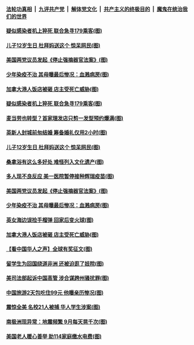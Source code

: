 ####  [法轮功真相](../../../../basic/blob/master/README.md?t=12220131) &nbsp;|&nbsp; [九评共产党](../../../../9ping.md/blob/master/README.md?t=12220131) &nbsp;|&nbsp; [解体党文化](../../../../jtdwh.md/blob/master/README.md?t=12220131)  &nbsp;|&nbsp; [共产主义的终极目的](../../../../gczydzjmd.md/blob/master/README.md?t=12220131) &nbsp;|&nbsp; [魔鬼在统治我们的世界](../../../../mgztzwmdsj.md/blob/master/README.md?t=12220131) 

#### [疑似感染者机上猝死 联合急寻179乘客(图)](../pages/p3/956577.md?t=12220131) 

#### [儿子12岁生日 杜拜妈送这个 惊呆网民(图)](../pages/p3/956496.md?t=12220131) 

#### [美国两党议员发起《停止强摘器官法案》(图)](../pages/p3/956446.md?t=12220131) 

#### [少年染疫不治 其母曝最后惨况：血溅病房(图)](../pages/p3/956443.md?t=12220131) 


#### [加拿大港人饭店被砸 店主受死亡威胁(图)](../pages/p3/956334.md?t=12220131) 

#### [疑似感染者机上猝死 联合急寻179乘客(图)](../pages/p3/956577.md?t=12220131) 

#### [麦当劳也转型？首家理发店只剪一发型预约爆满(图)](../pages/p3/956540.md?t=12220131) 

#### [英新人封城前匆结婚 筹备婚礼仅用2小时(图)](../pages/p3/956538.md?t=12220131) 


#### [儿子12岁生日 杜拜妈送这个 惊呆网民(图)](../pages/p3/956496.md?t=12220131) 

#### [桑拿浴有这么多好处 难怪列入文化遗产(图)](../pages/p3/956326.md?t=12220131) 

#### [多人现不良反应 美一医院暂停接种辉瑞疫苗(图)](../pages/p3/956456.md?t=12220131) 

#### [美国两党议员发起《停止强摘器官法案》(图)](../pages/p3/956446.md?t=12220131) 


#### [少年染疫不治 其母曝最后惨况：血溅病房(图)](../pages/p3/956443.md?t=12220131) 


#### [英女海边误捡手榴弹 回家后变火球(图)](../pages/p3/955908.md?t=12220131) 

#### [加拿大港人饭店被砸 店主受死亡威胁(图)](../pages/p3/956334.md?t=12220131) 

#### [【看中国华人之声】全球有奖征文(图)](../pages/p3/953963.md?t=12220131) 

#### [留学生为回国绕道非洲 还被迫逛了妓院(图)](../pages/p3/956306.md?t=12220131) 

#### [美司法部起诉中国高管 涉合谋跨州骚扰罪(图)](../pages/p3/956308.md?t=12220131) 

#### [中国旅游2天包吃住99元 他曝亲历惨况(图)](../pages/p3/956302.md?t=12220131) 

#### [震惊全美 名校21人被捕 华人学生涉案(图)](../pages/p3/956289.md?t=12220131) 

#### [南极洲现异常：地震频繁 9月每天晃千次(图)](../pages/p3/956285.md?t=12220131) 

#### [美国老人暖心善举 助114家庭缴水电费(图)](../pages/p3/956232.md?t=12220131) 

